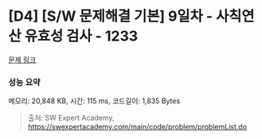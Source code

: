 # [D4] [S/W 문제해결 기본] 9일차 - 사칙연산 유효성 검사 - 1233 

[문제 링크](https://swexpertacademy.com/main/code/problem/problemDetail.do?contestProbId=AV141176AIwCFAYD) 

### 성능 요약

메모리: 20,848 KB, 시간: 115 ms, 코드길이: 1,835 Bytes



> 출처: SW Expert Academy, https://swexpertacademy.com/main/code/problem/problemList.do